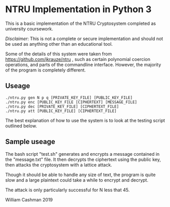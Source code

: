 # NTRU Implementation in Python 3

This is a basic implementation of the NTRU Cryptosystem completed as university coursework.

*Disclaimer*: This is not a complete or secure implementation and should not be
used as anything other than an educational tool.

Some of the details of this system were taken from https://github.com/jkrauze/ntru , such as certain polynomial coercion operations, and parts of the commandline interface. However, the majority of the program is completely different.

## Useage

```
./ntru.py gen N p q [PRIVATE_KEY_FILE] [PUBLIC_KEY_FILE]
./ntru.py enc [PUBLIC_KEY_FILE [CIPHERTEXT] [MESSAGE_FILE]
./ntru.py dec [PRIVATE_KEY_FILE] [CIPHERTEXT_FILE]
./ntru.py att [PUBLIC_KEY_FILE] [CIPHERTEXT_FILE]
```
The best explanation of how to use the system is to look at the testing script outlined below.

## Sample useage

The bash script "test.sh" generates and encrypts a message contained in the "message.txt" file.
It then decrypts the ciphertext using the public key, then attacks the cryptosystem with a lattice attack.

Though it should be able to handle any size of text, the program is quite slow and a large plaintext could take a while to encrypt and decrypt.

The attack is only particularly successful for N less that 45.


William Cashman 2019
